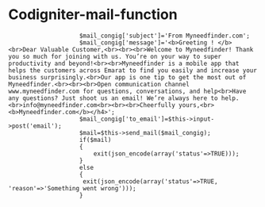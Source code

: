 # Codigniter-mail-function
    
                        $mail_congig['subject']='From Myneedfinder.com';
                        $mail_congig['message']='<b>Greeting ! </b> <br>Dear Valuable Customer,<br><br><br>Welcome to Myneedfinder! Thank you so much for joining with us. You’re on your way to super productivity and beyond!<br><br>Myneedfinder is a mobile app that helps the customers across Emarat to find you easily and increase your business surprisingly.<br>Our app is one tip to get the most out of Myneedfinder.<br><br><br>Open communication channel www.myneedfinder.com for questions, conversations, and help<br>Have any questions? Just shoot us an email! We’re always here to help.<br>info@myneedfinder.com<br><br><br>Cheerfully yours,<br><b>Myneedfinder.com</b></h4>';
                        $mail_congig['to_email']=$this->input->post('email');
                        $mail=$this->send_mail($mail_congig);
                        if($mail)
                        {
                            exit(json_encode(array('status'=>TRUE)));
                        }
                        else
                        {
                         exit(json_encode(array('status'=>TRUE, 'reason'=>'Something went wrong')));
                        }
